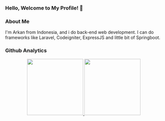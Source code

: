 ### Hello, Welcome to My Profile! 👋
### About Me
I'm Arkan from Indonesia, and i do back-end web development. I can do frameworks like Laravel, Codeigniter, ExpressJS and little bit of Springboot.
### Github Analytics
<p align="center">
<a href="https://github.com/arkanrosyid">
  <img height="180em" src="https://github-readme-stats-eight-theta.vercel.app/api?username=arkanrosyid&show_icons=true&theme=algolia&include_all_commits=true&count_private=true"/>
  <img height="180em" src="https://github-readme-stats-eight-theta.vercel.app/api/top-langs/?username=arkanrosyid&layout=compact&langs_count=8&theme=algolia"/>
</a>
</p>

<!-- [![Arkan Rosyid's GitHub stats](https://github-readme-stats.vercel.app/api?username=arkanrosyid)](https://github.com/anuraghazra/github-readme-stats)
 -->

